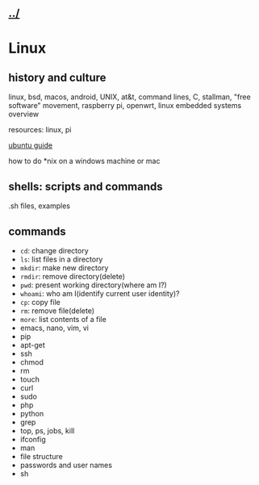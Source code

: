 ## [../](../)

#  Linux

## history and culture

linux, bsd, macos, android, UNIX, at&t, command lines, C, stallman, "free software" movement, raspberry pi, openwrt, linux embedded systems overview

resources: linux, pi

[ubuntu guide](https://ubuntu.com/tutorials/command-line-for-beginners#1-overview)

how to do *nix on a windows machine or mac

## shells: scripts and commands

.sh files, examples


## commands

 - `cd`: change directory
 - `ls`: list files in a directory
 - `mkdir`: make new directory
 - `rmdir`: remove directory(delete)
 - `pwd`: present working directory(where am I?)
 - `whoami`: who am I(identify current user identity)? 
 - `cp`: copy file
 - `rm`: remove file(delete)
 - `more`: list contents of a file
 - emacs, nano, vim, vi
 - pip
 - apt-get
 - ssh
 - chmod
 - rm
 - touch
 - curl
 - sudo
 - php
 - python
 - grep
 - top, ps, jobs, kill
 - ifconfig
 - man
 - file structure
 - passwords and user names
 - sh


